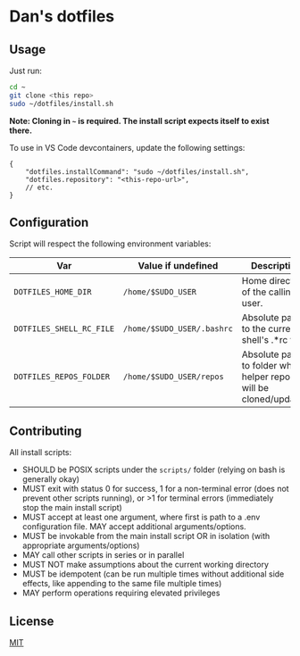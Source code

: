 # Dan's dotfiles

## Usage

Just run:

```sh
cd ~
git clone <this repo>
sudo ~/dotfiles/install.sh
```

**Note: Cloning in `~` is required. The install script expects itself to exist there.**

To use in VS Code devcontainers, update the following settings:

```jsonc
{
    "dotfiles.installCommand": "sudo ~/dotfiles/install.sh",
    "dotfiles.repository": "<this-repo-url>",
    // etc.
}
```

## Configuration

Script will respect the following environment variables:

| Var | Value if undefined | Description
|--|--|--|
| `DOTFILES_HOME_DIR` | `/home/$SUDO_USER` | Home directory of the calling user.
| `DOTFILES_SHELL_RC_FILE` | `/home/$SUDO_USER/.bashrc` | Absolute path to the current shell's .*rc file.
| `DOTFILES_REPOS_FOLDER` | `/home/$SUDO_USER/repos` | Absolute path to folder where helper repos will be cloned/updated.

## Contributing

All install scripts:

- SHOULD be POSIX scripts under the `scripts/` folder (relying on bash is generally okay)
- MUST exit with status 0 for success, 1 for a non-terminal error (does not prevent other scripts running), or >1 for terminal errors (immediately stop the main install script)
- MUST accept at least one argument, where first is path to a .env configuration file. MAY accept additional arguments/options.
- MUST be invokable from the main install script OR in isolation (with appropriate arguments/options)
- MAY call other scripts in series or in parallel
- MUST NOT make assumptions about the current working directory
- MUST be idempotent (can be run multiple times without additional side effects, like appending to the same file multiple times)
- MAY perform operations requiring elevated privileges

## License

[MIT](./LICENSE)
